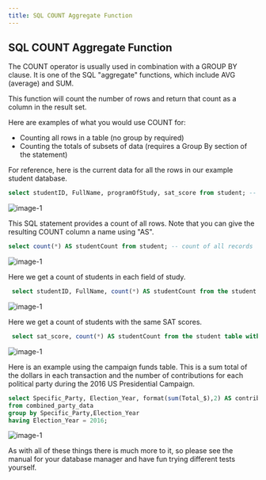 ```yaml
---
title: SQL COUNT Aggregate Function
---
```


## SQL COUNT Aggregate Function

The COUNT operator is usually used in combination with a GROUP BY clause. It is one of the SQL "aggregate" functions, which include AVG (average) and SUM.

This function will count the number of rows and return that count as a column in the result set. 

Here are examples of what you would use COUNT for:
* Counting all rows in a table (no group by required)
* Counting the totals of subsets of data (requires a Group By section of the statement)

For reference, here is the current data for all the rows in our example student database.

```sql
select studentID, FullName, programOfStudy, sat_score from student; -- all records with fields of interest
```

![image-1](https://github.com/SteveChevalier/guide-images/blob/master/count01.JPG?raw=true)

This SQL statement provides a count of all rows.  Note that you can give the resulting COUNT column a name using "AS".

```sql
select count(*) AS studentCount from student; -- count of all records
```
![image-1](https://github.com/SteveChevalier/guide-images/blob/master/count02.JPG?raw=true)

Here we get a count of students in each field of study.

```sql
 select studentID, FullName, count(*) AS studentCount from the student table with a group by programOfStudy;
```
![image-1](https://github.com/SteveChevalier/guide-images/blob/master/count03.JPG?raw=true)

Here we get a count of students with the same SAT scores.
```sql
 select sat_score, count(*) AS studentCount from the student table with a group by sat_score;
```
![image-1](https://github.com/SteveChevalier/guide-images/blob/master/count04.JPG?raw=true)

Here is an example using the campaign funds table. This is a sum total of the dollars in each transaction and the number of contributions for each political party during the 2016 US Presidential Campaign.
 
```sql
select Specific_Party, Election_Year, format(sum(Total_$),2) AS contribution$Total, count(*) AS numberOfContributions 
from combined_party_data
group by Specific_Party,Election_Year
having Election_Year = 2016;
```

![image-1](https://github.com/SteveChevalier/guide-images/blob/master/count05.JPG?raw=true)

As with all of these things there is much more to it, so please see the manual for your database manager and have fun trying different tests yourself.
